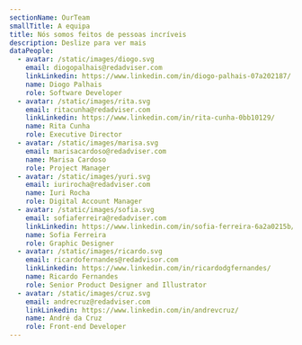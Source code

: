 ```yaml
---
sectionName: OurTeam
smallTitle: A equipa
title: Nós somos feitos de pessoas incríveis
description: Deslize para ver mais
dataPeople:
  - avatar: /static/images/diogo.svg
    email: diogopalhais@redadviser.com
    linkLinkedin: https://www.linkedin.com/in/diogo-palhais-07a202187/
    name: Diogo Palhais
    role: Software Developer
  - avatar: /static/images/rita.svg
    email: ritacunha@redadviser.com
    linkLinkedin: https://www.linkedin.com/in/rita-cunha-0bb10129/
    name: Rita Cunha
    role: Executive Director
  - avatar: /static/images/marisa.svg
    email: marisacardoso@redadviser.com
    name: Marisa Cardoso
    role: Project Manager
  - avatar: /static/images/yuri.svg
    email: iurirocha@redadviser.com
    name: Iuri Rocha
    role: Digital Account Manager
  - avatar: /static/images/sofia.svg
    email: sofiaferreira@redadviser.com
    linkLinkedin: https://www.linkedin.com/in/sofia-ferreira-6a2a0215b/
    name: Sofia Ferreira
    role: Graphic Designer
  - avatar: /static/images/ricardo.svg
    email: ricardofernandes@redadvisor.com
    linkLinkedin: https://www.linkedin.com/in/ricardodgfernandes/
    name: Ricardo Fernandes
    role: Senior Product Designer and Illustrator
  - avatar: /static/images/cruz.svg
    email: andrecruz@redadviser.com
    linkLinkedin: https://www.linkedin.com/in/andrevcruz/
    name: André da Cruz
    role: Front-end Developer
---
```


